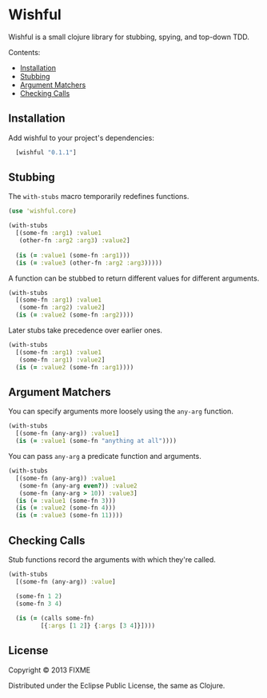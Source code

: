 Wishful
=======

Wishful is a small clojure library for stubbing, spying, and top-down TDD.

Contents:
  - [Installation](#installation)
  - [Stubbing](#stubbing)
  - [Argument Matchers](#argument-matchers)
  - [Checking Calls](#checking-calls)

## Installation

Add wishful to your project's dependencies:

```clojure
  [wishful "0.1.1"]
```

## Stubbing

The `with-stubs` macro temporarily redefines functions.

```clojure
(use 'wishful.core)

(with-stubs
  [(some-fn :arg1) :value1
   (other-fn :arg2 :arg3) :value2]
   
  (is (= :value1 (some-fn :arg1)))
  (is (= :value3 (other-fn :arg2 :arg3)))))
```

A function can be stubbed to return different values for different arguments.

```clojure
(with-stubs
  [(some-fn :arg1) :value1
   (some-fn :arg2) :value2]
  (is (= :value2 (some-fn :arg2))))
```

Later stubs take precedence over earlier ones.

```clojure
(with-stubs
  [(some-fn :arg1) :value1
   (some-fn :arg1) :value2]
  (is (= :value2 (some-fn :arg1))))
```

## Argument Matchers

You can specify arguments more loosely using the `any-arg` function.

```clojure
(with-stubs
  [(some-fn (any-arg)) :value1]
  (is (= :value1 (some-fn "anything at all"))))
```

You can pass `any-arg` a predicate function and arguments.

```clojure
(with-stubs
  [(some-fn (any-arg)) :value1
   (some-fn (any-arg even?)) :value2
   (some-fn (any-arg > 10)) :value3]
  (is (= :value1 (some-fn 3)))
  (is (= :value2 (some-fn 4)))
  (is (= :value3 (some-fn 11))))
```

## Checking Calls

Stub functions record the arguments with which they're called.

```clojure
(with-stubs
  [(some-fn (any-arg)) :value]

  (some-fn 1 2)
  (some-fn 3 4)
  
  (is (= (calls some-fn)
         [{:args [1 2]} {:args [3 4]}])))
```

## License

Copyright © 2013 FIXME

Distributed under the Eclipse Public License, the same as Clojure.

